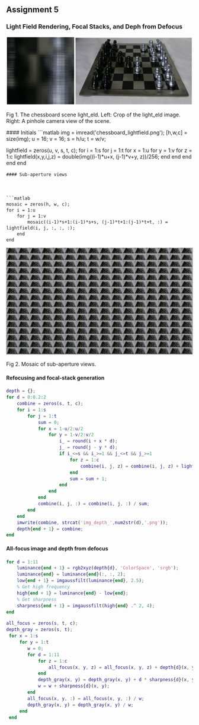 ## Assignment 5

### Light Field Rendering, Focal Stacks, and Deph from Defocus
<p align='center'>
  <img src='./image/01.PNG'>
  <figcaption>Fig 1. The chessboard scene light_eld. Left: Crop of the light_eld image. Right: A pinhole camera view of the scene. </figcaption>
</p>
#### Initials
```matlab
img = imread('chessboard_lightfield.png');
[h,w,c] = size(img);
u = 16;
v = 16; 
s = h/u;
t = w/v;

lightfield = zeros(u, v, s, t, c);
for i = 1:s
    for j = 1:t
        for x = 1:u
            for y = 1:v
                for z = 1:c
                    lightfield(x,y,i,j,z) = double(img((i-1)*u+x, (j-1)*v+y, z))/256;
                end
            end
        end
    end
end
```
#### Sub-aperture views



```matlab
mosaic = zeros(h, w, c);
for i = 1:u
    for j = 1:v
        mosaic((i-1)*s+1:(i-1)*s+s, (j-1)*t+1:(j-1)*t+t, :) = lightfield(i, j, :, :, :);
    end
end
```
<p align='center'>
  <img src='./image/mosaic.png'>
  <figcaption>Fig 2. Mosaic of sub-aperture views. </figcaption>
</p>

#### Refocusing and focal-stack generation

```matlab
depth = {};
for d = 0:0.2:2
    combine = zeros(s, t, c);
    for i = 1:s
        for j = 1:t
            sum = 0;
            for x = 1-u/2:u/2
                for y = 1-v/2:v/2
                    i_ = round(i + x * d);
                    j_ = round(j - y * d);
                    if i_<=s && i_>=1 && j_<=t && j_>=1
                        for z = 1:c
                            combine(i, j, z) = combine(i, j, z) + lightfield(x+u/2, y+v/2, i_, j_, z);
                        end
                        sum = sum + 1;
                    end
                end
            end
            combine(i, j, :) = combine(i, j, :) / sum;
        end
    end
    imwrite(combine, strcat('img_depth_',num2str(d),'.png'));
    depth{end + 1} = combine;
end
```

#### All-focus image and depth from defocus
```matlab
for d = 1:11
    luminance{end + 1} = rgb2xyz(depth{d}, 'ColorSpace', 'srgb');
    luminance{end} = luminance{end}(:, :, 2);
    low{end + 1} = imgaussfilt(luminance{end}, 2.5);
    % Get high frequency
    high{end + 1} = luminance{end} - low{end};
    % Get sharpness
    sharpness{end + 1} = imgaussfilt(high{end} .^ 2, 4);
end
```

```matlab
all_focus = zeros(s, t, c);
depth_gray = zeros(s, t);
 for x = 1:s
     for y = 1:t
        w = 0;
        for d = 1:11
            for z = 1:c
                all_focus(x, y, z) = all_focus(x, y, z) + depth{d}(x, y, z) * sharpness{d}(x, y);
            end
            depth_gray(x, y) = depth_gray(x, y) + d * sharpness{d}(x, y);
            w = w + sharpness{d}(x, y);
        end
        all_focus(x, y, :) = all_focus(x, y, :) / w;
        depth_gray(x, y) = depth_gray(x, y) / w;
     end
 end
```

